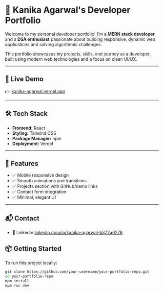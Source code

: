 # 💼 Kanika Agarwal's Developer Portfolio

Welcome to my personal developer portfolio! I'm a **MERN stack developer** and a **DSA enthusiast** passionate about building responsive, dynamic web applications and solving algorithmic challenges.

This portfolio showcases my projects, skills, and journey as a developer, built using modern web technologies and a focus on clean UI/UX.

---

## 🚀 Live Demo

👉 [kanika-agarwal.vercel.app](https://kanika-agarwal.vercel.app/)

---

## 🛠️ Tech Stack

- **Frontend:** React
- **Styling:** Tailwind CSS
- **Package Manager:** npm
- **Deployment:** Vercel

---

## 🎯 Features

- ✅ Mobile responsive design
- ✅ Smooth animations and transitions
- ✅ Projects section with GitHub/demo links
- ✅ Contact form integration
- ✅ Minimal, elegant UI

---

## 📬 Contact

- 💼 Linkedin:[linkedin.com/in/kanika-agarwal-b372a6278]((https://www.linkedin.com/in/kanika-agarwal-b372a6278))

## 📦 Getting Started

To run this project locally:

```bash
git clone https://github.com/your-username/your-portfolio-repo.git
cd your-portfolio-repo
npm install
npm run dev

